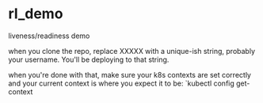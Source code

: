 # rl_demo
liveness/readiness demo

when you clone the repo, replace XXXXX with a unique-ish string, probably your username. You'll be deploying to that string.

when you're done with that, make sure your k8s contexts are set correctly and your current context is where you expect it to be: `kubectl config get-context
